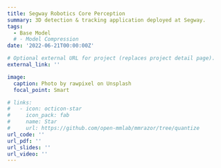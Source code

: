 ```yaml
---
title: Segway Robotics Core Perception
summary: 3D detection & tracking application deployed at Segway. 
tags:
  - Base Model
  # - Model Compression
date: '2022-06-21T00:00:00Z'

# Optional external URL for project (replaces project detail page).
external_link: ''

image:
  caption: Photo by rawpixel on Unsplash
  focal_point: Smart

# links:
#   - icon: octicon-star
#     icon_pack: fab
#     name: Star
#     url: https://github.com/open-mmlab/mmrazor/tree/quantize
url_code: ''
url_pdf: ''
url_slides: ''
url_video: ''
---
```

